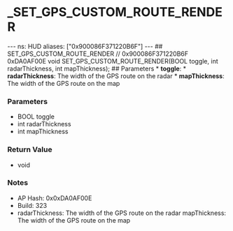 # _SET_GPS_CUSTOM_ROUTE_RENDER

--- ns: HUD aliases: ["0x900086F371220B6F"] --- ## SET_GPS_CUSTOM_ROUTE_RENDER  // 0x900086F371220B6F 0xDA0AF00E void SET_GPS_CUSTOM_ROUTE_RENDER(BOOL toggle, int radarThickness, int mapThickness);   ## Parameters * **toggle**: * **radarThickness**: The width of the GPS route on the radar * **mapThickness**: The width of the GPS route on the map

### Parameters
* BOOL toggle
* int radarThickness
* int mapThickness

### Return Value
* void

### Notes
* AP Hash: 0x0xDA0AF00E
* Build: 323
* radarThickness: The width of the GPS route on the radar
mapThickness: The width of the GPS route on the map

